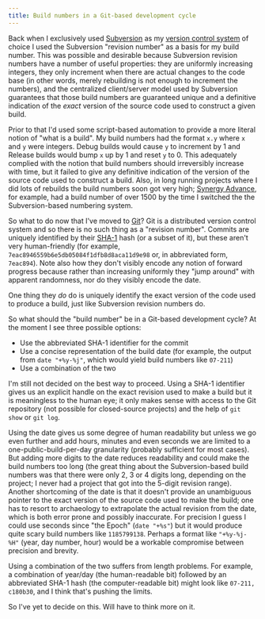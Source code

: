 ```yaml
---
title: Build numbers in a Git-based development cycle
---
```


Back when I exclusively used [Subversion](http://www.wincent.com/knowledge-base/Subversion) as my [version control system](http://www.wincent.com/knowledge-base/version%20control%20system) of choice I used the Subversion "revision number" as a basis for my build number. This was possible and desirable because Subversion revision numbers have a number of useful properties: they are uniformly increasing integers, they only increment when there are actual changes to the code base (in other words, merely rebuilding is not enough to increment the numbers), and the centralized client/server model used by Subversion guarantees that those build numbers are guaranteed unique and a definitive indication of the *exact* version of the source code used to construct a given build.

Prior to that I'd used some script-based automation to provide a more literal notion of "what is a build". My build numbers had the format `x.y` where `x` and `y` were integers. Debug builds would cause `y` to increment by 1 and Release builds would bump `x` up by 1 and reset `y` to 0. This adequately complied with the notion that build numbers should irreversibly increase with time, but it failed to give any definitive indication of the version of the source code used to construct a build. Also, in long running projects where I did lots of rebuilds the build numbers soon got very high; [Synergy Advance](http://advance.wincent.com/), for example, had a build number of over 1500 by the time I switched the the Subversion-based numbering system.

So what to do now that I've moved to [Git](http://www.wincent.com/knowledge-base/Git)? Git is a distributed version control system and so there is no such thing as a "revision number". Commits are uniquely identified by their [SHA-1](http://www.wincent.com/knowledge-base/SHA-1) hash (or a subset of it), but these aren't very human-friendly (for example, `7eac8946559b6e5db05084f1dfb8d8aca11d9e98` or, in abbreviated form, `7eac894`). Note also how they don't visibly encode any notion of forward progress because rather than increasing uniformly they "jump around" with apparent randomness, nor do they visibly encode the date.





One thing they *do* do is uniquely identify the exact version of the code used to produce a build, just like Subversion revision numbers do.

So what should the "build number" be in a Git-based development cycle? At the moment I see three possible options:

-   Use the abbreviated SHA-1 identifier for the commit
-   Use a concise representation of the build date (for example, the output from `date "+%y-%j"`, which would yield build numbers like `07-211`)
-   Use a combination of the two

I'm still not decided on the best way to proceed. Using a SHA-1 identifier gives us an explicit handle on the exact revision used to make a build but it is meaningless to the human eye; it only makes sense with access to the Git repository (not possible for closed-source projects) and the help of `git show` or `git log`.

Using the date gives us some degree of human readability but unless we go even further and add hours, minutes and even seconds we are limited to a one-public-build-per-day granularity (probably sufficient for most cases). But adding more digits to the date reduces readability and could make the build numbers too long (the great thing about the Subversion-based build numbers was that there were only 2, 3 or 4 digits long, depending on the project; I never had a project that got into the 5-digit revision range). Another shortcoming of the date is that it doesn't provide an unambiguous pointer to the exact version of the source code used to make the build; one has to resort to archaeology to extrapolate the actual revision from the date, which is both error prone and possibly inaccurate. For precision I guess I could use seconds since "the Epoch" (`date "+%s"`) but it would produce quite scary build numbers like `1185799138`. Perhaps a format like `"+%y-%j-%H"` (year, day number, hour) would be a workable compromise between precision and brevity.

Using a combination of the two suffers from length problems. For example, a combination of year/day (the human-readable bit) followed by an abbreviated SHA-1 hash (the computer-readable bit) might look like `07-211, c180b30`, and I think that's pushing the limits.

So I've yet to decide on this. Will have to think more on it.
